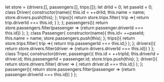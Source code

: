 let store = {drivers:[], passengers:[], trips:[]};
let driId = 0;
let paseId = 0;
class Driver{
  constructor(name){
    this.id = ++driId;
    this.name = name;
    store.drivers.push(this);
  };
  trips(){
    return store.trips.filter(
      trip =>{ return trip.driverId === this.id; }
    );
  };
  passengers(){
    return store.passengers.filter(passenger => {return passenger.driverId === this.id})
  };
};
class Passenger{
  constructor(name){
    this.id= ++paseId;
    this.name = name;
    store.passengers.push(this);
  };
  trips(){
    return store.trips.filter(
      trip =>{ return trip.passengerId === this.id;}
    );
  };
  drivers(){
    return store.drivers.filter(driver => {return drivers.driverId === this.id})
  }
};
class Trips{
  constructor(driver, passenger){
    this.id = ++tripId;
    this.driverId = driver.id;
    this.passengerId = passenger.id;
    store.trips.push(this);
  };
  driver(){
    return store.drivers.filter( driver => {
      return driver.id === this.id;}
    );
  };
  passenger(){
    return store.passengers.filter(passenger => {return passenger.driverId === this.id})
  }
};
